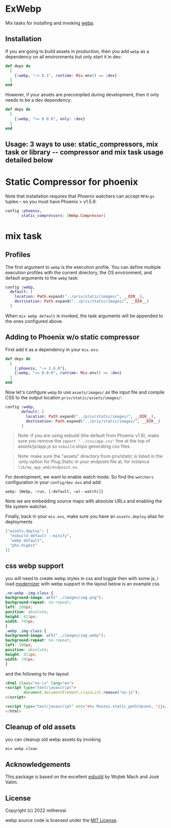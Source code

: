 # ExWebp


Mix tasks for installing and invoking [webp](https://github.com/mithereal/ex_webp/).

## Installation

If you are going to build assets in production, then you add
`webp` as a dependency on all environments but only start it
in dev:

```elixir
def deps do
  [
    {:webp, "~> 0.1", runtime: Mix.env() == :dev}
  ]
end
```

However, if your assets are precompiled during development,
then it only needs to be a dev dependency:

```elixir
def deps do
  [
    {:webp, ">= 0.0.0", only: :dev}
  ]
end
```

## Usage: 3 ways to use: static_compressors, mix task or library -- compressor and mix task usage detailed below

# Static Compressor for phoenix

Note that installation requires that Phoenix watchers can accept `MFArgs`
tuples – so you must have Phoenix > v1.5.9.

```elixir
config :phoenix,
       static_compressors: [Webp.Compressor]
``` 

# mix task
## Profiles

The first argument to `webp` is the execution profile.
You can define multiple execution profiles with the current
directory, the OS environment, and default arguments to the
`webp` task:

```elixir
config :webp,
  default: [
    location: Path.expand("../priv/static/images/", __DIR__),
    destination: Path.expand("../priv/static/images/", __DIR__)
  ]
```

When `mix webp default` is invoked, the task arguments will be appended
to the ones configured above.

## Adding to Phoenix w/o static compressor

First add it as a dependency in your `mix.exs`:

```elixir
def deps do
  [
    {:phoenix, "~> 1.6.0"},
    {:webp, ">= 0.0.0", runtime: Mix.env() == :dev}
  ]
end
```

Now let's configure `webp` to use `assets/images/` as the input file and
compile CSS to the output location `priv/static/assets/images/`:

```elixir
config :webp,
       default: [
         location: Path.expand("../priv/static/images/", __DIR__),
         destination: Path.expand("../priv/static/images/", __DIR__)
       ]
```

> Note: if you are using esbuild (the default from Phoenix v1.6),
> make sure you remove the `import "../css/app.css"` line at the
> top of assets/js/app.js so `esbuild` stops generating css files.

> Note: make sure the "assets" directory from priv/static is listed
> in the :only option for Plug.Static in your endpoint file at,
> for instance `lib/my_app_web/endpoint.ex`.

For development, we want to enable watch mode. So find the `watchers`
configuration in your `config/dev.exs` and add:

```
webp: {Webp, :run, [:default, ~w(--watch)]}
```

Note we are embedding source maps with absolute URLs and enabling the file system watcher.

Finally, back in your `mix.exs`, make sure you have an `assets.deploy`
alias for deployments

```elixir
["assets.deploy": [
  "esbuild default --minify",
  "webp default",
  "phx.digest"
]]
```

## css webp support
you will need to create webp styles in css and toggle then with some js, i load [modernizer](https://modernizr.com) with webp support in the layout
below is an example css

```css
.no-webp .img-class {
background-image: url("../images/img.png");
background-repeat: no-repeat;
left: 100px;
position: absolute;
height: 411px;
width: 745px;
}  
.webp .img-class {
background-image: url("../images/img.webp");
background-repeat: no-repeat;
left: 100px;
position: absolute;
height: 411px;
width: 745px;
}
```

and the following to the layout

```html
<html class="no-js" lang="en">
<script type="text/javascript">
        document.documentElement.classList.remove("no-js");
</script>

<script type="text/javascript" src="<%= Routes.static_path(@conn, "/js/modernizr_webp.js") %>"></script>
</html>
```
## Cleanup of old assets

you can cleanup old webp assets by invoking 

```elixir
mix webp.clean
```
## Acknowledgements

This package is based on the excellent [esbuild](https://github.com/phoenixframework/esbuild) by Wojtek Mach and José Valim.

## License

Copyright (c) 2022 mithereal.

webp source code is licensed under the [MIT License](LICENSE.md).

